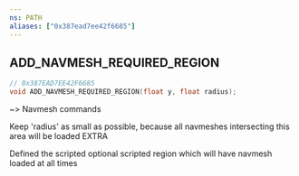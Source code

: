 ```yaml
---
ns: PATH
aliases: ["0x387ead7ee42f6685"]
---
```

## ADD_NAVMESH_REQUIRED_REGION

```c
// 0x387EAD7EE42F6685
void ADD_NAVMESH_REQUIRED_REGION(float y, float radius);
```

~> Navmesh commands

Keep 'radius' as small as possible, because all navmeshes intersecting this area will be loaded EXTRA

Defined the scripted optional scripted region which will have navmesh loaded at all times

